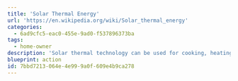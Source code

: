 ```yaml
---
title: 'Solar Thermal Energy'
url: 'https://en.wikipedia.org/wiki/Solar_thermal_energy'
categories:
  - 6ad9cfc5-eac0-455e-9ad0-f537896373ba
tags:
  - home-owner
description: 'Solar thermal technology can be used for cooking, heating your home through radiant floors, radiators, or forced air. It can be used to heat water directly for hot showers too.'
blueprint: action
id: 7bbd7213-064e-4e99-9a0f-609e4b9ca278
---
```

